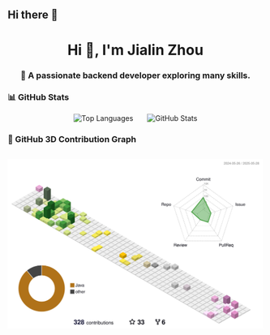 ## Hi there 👋

<h1 align="center">Hi 👋, I'm Jialin Zhou</h1>
<h3 align="center">🚀 A passionate backend developer exploring many skills.</h3>

### 📊 GitHub Stats
<p align="center">
  <img src="https://github-readme-stats.vercel.app/api/top-langs/?username=jialin-zhou&layout=compact&langs_count=6&theme=default" alt="Top Languages" />
  &nbsp;&nbsp;&nbsp;&nbsp;&nbsp;
  <img src="https://github-readme-stats.vercel.app/api?username=jialin-zhou&show_icons=true&locale=en&theme=default" alt="GitHub Stats" />
</p>

### 🧊 GitHub 3D Contribution Graph
![Personal 3D Metrics](./profile-3d-contrib/profile-season.svg)
---

<!--
✨ _Special repository_ because its `README.md` appears on your GitHub profile.
-->
